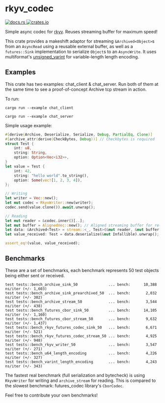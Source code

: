 # rkyv_codec
<p>
    <a href="https://docs.rs/rkyv_codec">
        <img src="https://img.shields.io/docsrs/rkyv_codec.svg" alt="docs.rs">
    </a>
    <a href="https://crates.io/crates/rkyv_codec">
        <img src="https://img.shields.io/crates/v/rkyv_codec.svg" alt="crates.io">
    </a>
</p>

Simple async codec for [rkyv](https://github.com/rkyv/rkyv). Reuses streaming buffer for maximum speed!

This crate provides a makeshift adaptor for streaming `&Archived<Object>`s from an `AsyncRead` using a reusable external buffer, as well as a `futures::Sink` implementation to serialize `Object`s to an `AsyncWrite`.
It uses multiformat's [unsigned_varint](https://docs.rs/unsigned-varint/latest/unsigned_varint/) for variable-length length encoding.

## Examples
This crate has two examples: chat_client & chat_server. Run both of them at the same time to see a proof-of-concept Archive tcp stream in action.

To run:

`cargo run --example chat_client`

`cargo run --example chat_server`

Simple usage example:
```rust
#[derive(Archive, Deserialize, Serialize, Debug, PartialEq, Clone)]
#[archive_attr(derive(CheckBytes, Debug))] // Checkbytes is required
struct Test {
    int: u8,
    string: String,
    option: Option<Vec<i32>>,
}
let value = Test {
    int: 42,
    string: "hello world".to_string(),
    option: Some(vec![1, 2, 3, 4]),
};

// Writing
let writer = Vec::new();
let mut codec = RkyvWriter::new(writer);
codec.send(value.clone()).await.unwrap();

// Reading
let mut reader = &codec.inner()[..];
let mut buffer = AlignedVec::new(); // Aligned streaming buffer for re-use
let data: &Archived<Test> = stream::<_, Test>(&mut reader, &mut buffer).await.unwrap(); // This returns a reference into the passed buffer
let value_received: Test = data.deserialize(&mut Infallible).unwrap();

assert_eq!(value, value_received);
```

## Benchmarks

These are a set of benchmarks, each benchmark represents 50 test objects being either sent or received.
```
test tests::bench_archive_sink_50              ... bench:      10,388 ns/iter (+/- 1,603)
test tests::bench_archive_sink_prearchived_50  ... bench:       2,032 ns/iter (+/- 302)
test tests::bench_archive_stream_50            ... bench:       3,544 ns/iter (+/- 438)
test tests::bench_futures_cbor_sink_50         ... bench:      14,105 ns/iter (+/- 1,160)
test tests::bench_futures_cbor_stream_50       ... bench:       9,632 ns/iter (+/- 1,437)
test tests::bench_rkyv_futures_codec_sink_50   ... bench:       6,671 ns/iter (+/- 521)
test tests::bench_rkyv_futures_codec_stream_50 ... bench:       4,925 ns/iter (+/- 948)
test tests::bench_rkyv_writer_50               ... bench:       3,547 ns/iter (+/- 271)
test tests::bench_u64_length_encoding          ... bench:       4,226 ns/iter (+/- 327)
test tests::bench_varint_length_encoding       ... bench:       4,243 ns/iter (+/- 343)
```
The fastest real benchmark (full serialization and bytecheck) is using `RkyvWriter` for writing and `archive_stream` for reading.
This is compared to the slowest benchmark: futures_codec library's `CborCodec`.

Feel free to contribute your own benchmarks!